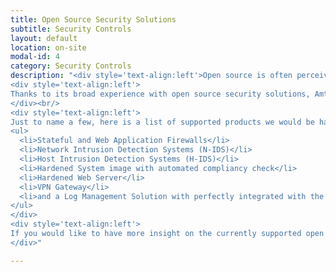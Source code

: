 ```yaml
---
title: Open Source Security Solutions
subtitle: Security Controls
layout: default
location: on-site
modal-id: 4
category: Security Controls
description: "<div style='text-align:left'>Open source is often perceived as a scary monster for geeks. But let's face it, most of the best breed security solutions heavily rely on open source products customized with fancy interfaces with poor outsourced support. On top of this, many open sources products are heavily deployed in huge infrastructures and are therefore de facto supported by a huge and dynamic community always up to the latest threats.</div><p/>
<div style='text-align:left'>
Thanks to its broad experience with open source security solutions, Amtal can help you in implementing, deploying and maintaining security measures based on open sources products. This would help you to implement security controls in a cost-effective way. Moreover, you'll benefit from a tailored solution perfectly fitting with your infrastructure and supported by your favorite security service provider ;)
</div><br/>
<div style='text-align:left'>
Just to name a few, here is a list of supported products we would be happy to implement for you:
<ul>
  <li>Stateful and Web Application Firewalls</li>
  <li>Network Intrusion Detection Systems (N-IDS)</li>
  <li>Host Intrusion Detection Systems (H-IDS)</li>
  <li>Hardened System image with automated compliancy check</li>
  <li>Hardened Web Server</li>
  <li>VPN Gateway</li>
  <li>and a Log Management Solution with perfectly integrated with the above mentioned products</li>
</ul>
</div>
<div style='text-align:left'>
If you would like to have more insight on the currently supported open source products, do not hesitate to contact us.
</div>"

---
```

